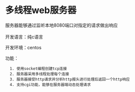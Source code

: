 <html lang="en"><head>
    <meta charset="UTF-8">
<body><h1>多线程web服务器</h1>
<p>服务器能够通过监听本地8080端口对指定的请求做出响应<br><br>
开发语言：纯c语言  

</p>
<p>开发环境：centos

</p>
<p>功能：  

</p>
<pre><code>  1. 使用socket编程创建tcp连接
  2. 服务器采用多线程处理每个连接  
  3. 服务器接受http请求并分析http报头进行处理后返回一个http响应
  4. 支持cgi功能，能够在服务器端动态处理请求</code></pre>
</body></html>
